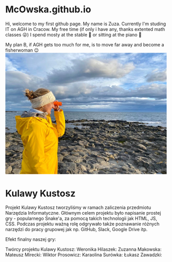# McOwska.github.io

Hi, welcome to my first github page. My name is Zuza. Currently I'm studing IT on AGH in Cracow. My free time (if only i have any, thanks extented math classes 😜) I spend mosty at the stable 🏇 or sitting at the piano 🎹


My plan B, if AGH gets too much for me, is to move far away and become a fisherwoman 😉
![photo](260050721_466228285058699_4137174980667159697_n.jpg)

# Kulawy Kustosz
Projekt Kulawy Kustosz tworzyliśmy w ramach zaliczenia przedmiotu Narzędzia Informatyczne. Głównym celem projektu było napisanie prostej gry - popularnego Snake'a, za pomocą takich technologii jak HTML, JS, CSS. Podczas projektu ważną rolę odgrywało także poznawanie różnych narzędzi do pracy grupowej jak np. GitHub, Slack, Google Drive itp.

Efekt finalny naszej gry:

Twórcy projektu Kulawy Kustosz:
Weronika Hilaszek:
Zuzanna Makowska:
Mateusz Mirecki:
Wiktor Prosowicz:
Karaolina Surówka:
Łukasz Zawadzki:

